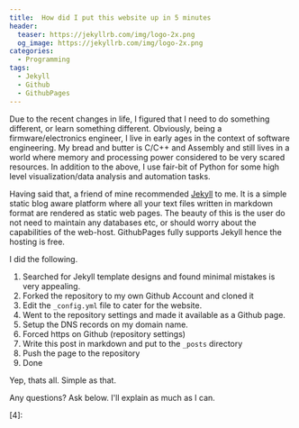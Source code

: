 ```yaml
---
title:  How did I put this website up in 5 minutes
header:
  teaser: https://jekyllrb.com/img/logo-2x.png
  og_image: https://jekyllrb.com/img/logo-2x.png
categories: 
  - Programming
tags:
  - Jekyll
  - Github
  - GithubPages
---
```


Due to the recent changes in life, I figured that I need to do something different, or learn something different.
Obviously, being a firmware/electronics engineer, I live in early ages in the context of software engineering. My 
bread and butter is C/C++ and Assembly and still lives in a world where memory and processing power considered to be
very scared resources. In addition to the above, I use fair-bit of Python for some high level visualization/data analysis 
and automation tasks.

Having said that, a friend of mine recommended [Jekyll] to me. It is a simple static blog aware platform where all your text
files written in markdown format are rendered as static web pages. The beauty of this is the user do not need to maintain 
any databases etc, or should worry about the capabilities of the web-host. GithubPages fully supports Jekyll hence the hosting
is free. 

I did the following.

1. Searched for Jekyll template designs and found minimal mistakes is very appealing.
2. Forked the repository to my own Github Account and cloned it
3. Edit the `_config.yml` file to cater for the website.
4. Went to the repository settings and made it available as a Github page.
5. Setup the DNS records on my domain name.
6. Forced https on Github (repository settings)
7. Write this post in markdown and put to the `_posts` directory
8. Push the page to the repository
9. Done 

Yep, thats all. Simple as that.

Any questions? Ask below. I'll explain as much as I can.

[Jekyll]:https://jekyllrb.com/
[2]:
[3]:
[4]: